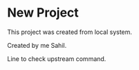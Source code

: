 # New Project

This project was created from local system.

Created by me Sahil.

Line to check upstream command.